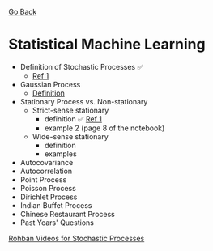 [Go Back](https://github.com/arm-on/plan/blob/main/README.md)
# Statistical Machine Learning
- Definition of Stochastic Processes :white_check_mark:
    - [Ref 1](https://github.com/arm-on/plan/blob/main/materials/stochastic-process-definition.pdf)
- Gaussian Process
    - [Definition](https://www.youtube.com/watch?v=vU6AiEYED9E)
- Stationary Process vs. Non-stationary
    - Strict-sense stationary
        - definition :white_check_mark: [Ref 1](https://github.com/arm-on/plan/blob/main/materials/stochastic-process.pdf)
        - example 2 (page 8 of the notebook)
    - Wide-sense stationary
        - definition
        - examples
- Autocovariance
- Autocorrelation
- Point Process
- Poisson Process
- Dirichlet Process
- Indian Buffet Process
- Chinese Restaurant Process
- Past Years' Questions

[Rohban Videos for Stochastic Processes](https://www.aparat.com/playlist/1007391)